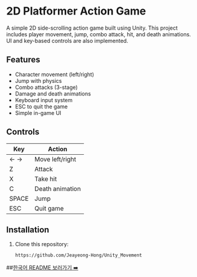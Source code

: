 # 2D Platformer Action Game

A simple 2D side-scrolling action game built using Unity. This project includes player movement, jump, combo attack, hit, and death animations. UI and key-based controls are also implemented.

## Features

- Character movement (left/right)
- Jump with physics
- Combo attacks (3-stage)
- Damage and death animations
- Keyboard input system
- ESC to quit the game
- Simple in-game UI

## Controls

| Key | Action          |
|-----|-----------------|
| ← → | Move left/right |
| Z   | Attack          |
| X   | Take hit        |
| C   | Death animation |
| SPACE | Jump         |
| ESC | Quit game       |

## Installation

1. Clone this repository:
   ```bash
   https://github.com/Jeayeong-Hong/Unity_Movement

##[한국어 README 보러가기 ➡️](README_KR.md)

